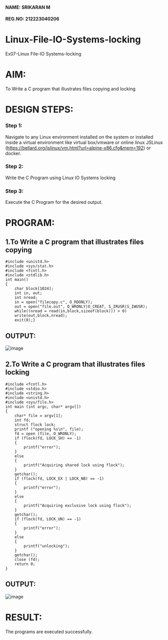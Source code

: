 #### NAME: SRIKARAN M
#### REG.NO: 212223040206
# Linux-File-IO-Systems-locking
Ex07-Linux File-IO Systems-locking
# AIM:
To Write a C program that illustrates files copying and locking

# DESIGN STEPS:

### Step 1:

Navigate to any Linux environment installed on the system or installed inside a virtual environment like virtual box/vmware or online linux JSLinux (https://bellard.org/jslinux/vm.html?url=alpine-x86.cfg&mem=192) or docker.

### Step 2:

Write the C Program using Linux IO Systems locking

### Step 3:

Execute the C Program for the desired output. 

# PROGRAM:

## 1.To Write a C program that illustrates files copying 
```
#include <unistd.h>
#include <sys/stat.h>
#include <fcntl.h>
#include <stdlib.h>
int main()
{
    char block[1024];
    int in, out;
    int nread;
    in = open("filecopy.c", O_RDONLY);
    out = open("file.out", O_WRONLY|O_CREAT, S_IRUSR|S_IWUSR);
    while((nread = read(in,block,sizeof(block))) > 0)
    write(out,block,nread);
    exit(0);}
```
## OUTPUT:
![image](https://github.com/POZHILANVD/Linux-File-IO-Systems-locking/assets/144870498/12a8c2cf-a524-4e2a-ac69-5834cbfcedc4)

## 2.To Write a C program that illustrates files locking
```
#include <fcntl.h>
#include <stdio.h>
#include <string.h>
#include <unistd.h>
#include <sys/file.h>
int main (int argc, char* argv[])
{
    char* file = argv[1];
    int fd;
    struct flock lock;
    printf ("opening %s\n", file);
    fd = open (file, O_WRONLY);
    if (flock(fd, LOCK_SH) == -1)
    {
        printf("error");
    }
    else
    {
        printf("Acquiring shared lock using flock");
    }
    getchar();
    if (flock(fd, LOCK_EX | LOCK_NB) == -1)
    {
        printf("error");
    }
    else
    {
        printf("Acquiring exclusive lock using flock");
    }
    getchar();
    if (flock(fd, LOCK_UN) == -1)
    {
        printf("error");
    }
    else
    {
        printf("unlocking");
    }
    getchar();
    close (fd);
    return 0;
}
```
## OUTPUT:
![image](https://github.com/POZHILANVD/Linux-File-IO-Systems-locking/assets/144870498/263bff4e-1aed-41ca-94eb-5b5625b13fe6)

# RESULT:
The programs are executed successfully.
